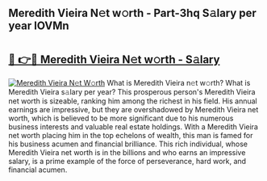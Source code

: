## Meredith Vieira N𝚎t w𝚘rth - Part-3hq S𝚊lary per year lOVMn

# <h2><a href="http://gc1ltjh.nevu.top/?p=Meredith+Vieira">🔗 👉🔴 Meredith Vieira N𝚎t w𝚘rth - S𝚊lary</a></h2>

[![Meredith Vieira N𝚎t W𝚘rth](https://i.imgur.com/Oavwk0R.jpeg)](http://gc1ltjh.nevu.top/?p=Meredith+Vieira)
What is Meredith Vieira n𝚎t w𝚘rth? What is Meredith Vieira s𝚊lary per year?
This prosperous person's Meredith Vieira net worth is sizeable, ranking him among the richest in his field. His annual earnings are impressive, but they are overshadowed by Meredith Vieira net worth, which is believed to be more significant due to his numerous business interests and valuable real estate holdings. With a Meredith Vieira net worth placing him in the top echelons of wealth, this man is famed for his business acumen and financial brilliance. This rich individual, whose Meredith Vieira net worth is in the billions and who earns an impressive salary, is a prime example of the force of perseverance, hard work, and financial acumen.
